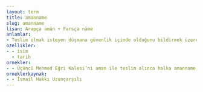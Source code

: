 ```yaml
---
layout: term
title: amanname
slug: amanname
lisan: Arapça amān + Farsça nāme
anlamlar:
- Teslim olmak isteyen düşmana güvenlik içinde olduğunu bildirmek üzere İslam devletlerinde verilen belge
ozellikler:
- - isim
  - tarih
ornekler:
- - Üçüncü Mehmed Eğri Kalesi’ni aman ile teslim alınca halka amanname vermiş…
orneklerkaynak:
- - İsmail Hakkı Uzunçarşılı
---
```

